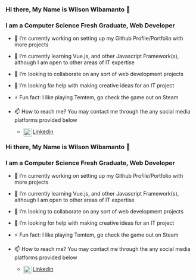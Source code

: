 ### Hi there, My Name is Wilson Wibamanto 👋

### I am a Computer Science Fresh Graduate, Web Developer 
    
    
[Linkedin]: https://my.linkedin.com/in/wilson-wibamanto-964319173

- 🔭 I’m currently working on setting up my Github Profile/Portfolio with more projects
- 🌱 I’m currently learning Vue.js, and other Javascript Framework(s), although I am open to other areas of IT expertise
- 👯 I’m looking to collaborate on any sort of web development projects
- 🤔 I’m looking for help with making creative ideas for an IT project
- ⚡ Fun fact: I like playing Temtem, go check the game out on Steam
- 📫 How to reach me? You may contact me through the any social media platforms provided below

    - [<span>Linkedin </span>][Linkedin] [<img align="left" alt="Wilson Wibamanto | LinkedIn" width="22px" src="https://cdn.jsdelivr.net/npm/simple-icons@v3/icons/linkedin.svg" />][Linkedin]


### Hi there, My Name is Wilson Wibamanto 👋

### I am a Computer Science Fresh Graduate, Web Developer 
    
    
[Linkedin]: https://my.linkedin.com/in/wilson-wibamanto-964319173

- 🔭 I’m currently working on setting up my Github Profile/Portfolio with more projects
- 🌱 I’m currently learning Vue.js, and other Javascript Framework(s), although I am open to other areas of IT expertise
- 👯 I’m looking to collaborate on any sort of web development projects
- 🤔 I’m looking for help with making creative ideas for an IT project
- ⚡ Fun fact: I like playing Temtem, go check the game out on Steam
- 📫 How to reach me? You may contact me through the any social media platforms provided below

    - [<span>Linkedin </span>][Linkedin] [<img align="left" alt="Wilson Wibamanto | LinkedIn" width="22px" src="https://cdn.jsdelivr.net/npm/simple-icons@v3/icons/linkedin.svg" />][Linkedin]
